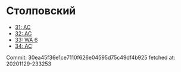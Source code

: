 # Столповский
- [31: AC](31.md)
- [32: AC](32.md)
- [33: WA 6](33.md)
- [34: AC](34.md)

Commit: 30ea45f36e1ce7110f626e04595d75c49df4b925
 fetched at: 20201129-233253
